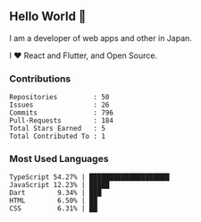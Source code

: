 ## Hello World 👋

I am a developer of web apps and other in Japan.

I ❤️ React and Flutter, and Open Source.

### Contributions

<!-- contributions start -->

    Repositories         : 50
    Issues               : 26
    Commits              : 796
    Pull-Requests        : 184
    Total Stars Earned   : 5
    Total Contributed To : 1

<!-- contributions end -->

### Most Used Languages

<!-- most-used-languages start -->

    TypeScript 54.27% | ████████████████████
    JavaScript 12.23% | █████
    Dart        9.34% | ███
    HTML        6.50% | ██
    CSS         6.31% | ██

<!-- most-used-languages end -->
